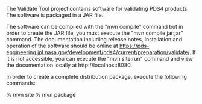 The Validate Tool project contains software for validating PDS4 products. 
The software is packaged in a JAR file.

The software can be compiled with the "mvn compile" command but in order 
to create the JAR file, you must execute the "mvn compile jar:jar" command. 
The documentation including release notes, installation and operation of the 
software should be online at 
https://pds-engineering.jpl.nasa.gov/development/pds4/current/preparation/validate/. If it is not 
accessible, you can execute the "mvn site:run" command and view the 
documentation locally at http://localhost:8080.

In order to create a complete distribution package, execute the 
following commands: 

% mvn site
% mvn package

